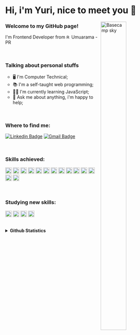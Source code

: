 # Hi, i'm Yuri, nice to meet you 🖖
<img align="right" height="50%" width="40%" height="260" src="https://media.giphy.com/media/gh0RRgkTXedvF0pDc0/giphy.gif" alt="Basecamp sky" />

### Welcome to my GitHub page!
<p>
	I'm Frontend Developer from  <img width="12" src="https://www.flaticon.com/svg/static/icons/svg/197/197386.svg" alt="Brazil" /> Umuarama - PR 
</p>
<br>

### Talking about personal stuffs
<ul> 
<li type="circle"> 🖥️ I'm Computer Technical;</li>
<li type="circle"> 📚 I'm a self-taught web programming;</li>
<li type="circle"> 👨‍💻 I'm currently learning JavaScript;</li>
<li type="circle"> 💬 Ask me about anything, i'm happy to help;</li>
</ul>
<br>

### Where to find me:
<p><a href="https://www.linkedin.com/in/yucianci/"><img alt="Linkedin Badge" src="https://img.shields.io/badge/-Yuri%20Cianci-563D7C?style=flat-square&logo=Linkedin&logoColor=white&link=https://www.linkedin.com/in/yucianci/"/></a>
<a href="mailto:muttiyuri@gmail.com" target="blank"><img alt="Gmail Badge" src="https://img.shields.io/badge/yucianci@gmail.com-563D7C?style=flat-square&logo=Gmail&logoColor=white&link=mailto:yucianci@gmail.com"/></a></p>
<br>

### Skills achieved:
<p 
<img/>
<img height="20" src="https://img.shields.io/badge/html5%20-%23E34F26.svg?&style=for-the-badge&logo=html5&logoColor=white"/>
<img height="20" src="https://img.shields.io/badge/css3%20-%231572B6.svg?&style=for-the-badge&logo=css3&logoColor=white"/>
<img height="20" src="https://img.shields.io/badge/SASS%20-hotpink.svg?&style=for-the-badge&logo=SASS&logoColor=white"/>
<img height="20" src="https://img.shields.io/badge/styled--components-DB7093?style=for-the-badge&logo=styled-components&logoColor=white"/>
<img height="20" src="https://img.shields.io/badge/Bootstrap-563D7C?style=for-the-badge&logo=bootstrap&logoColor=white"/>
<img height="20" src="https://img.shields.io/badge/tailwindcss%20-%2338B2AC.svg?&style=for-the-badge&logo=tailwind-css&logoColor=white"/>
<img height="20" src="https://img.shields.io/badge/material%20ui%20-%230081CB.svg?&style=for-the-badge&logo=material-ui&logoColor=white"/>
<img height="20" src="https://img.shields.io/badge/javascript%20-%23323330.svg?&style=for-the-badge&logo=javascript&logoColor=%23F7DF1E"/>
<img height="20" src="https://img.shields.io/badge/react%20-%2320232a.svg?&style=for-the-badge&logo=react&logoColor=%2361DAFB"/>
<img height="20" src="https://img.shields.io/badge/typescript%20-%23007ACC.svg?&style=for-the-badge&logo=typescript&logoColor=white"/>
<img height="20" src="https://img.shields.io/badge/React_Router-CA4245?style=for-the-badge&logo=react-router&logoColor=white"/>
<img height="20" src="https://img.shields.io/badge/Java-ED8B00?style=for-the-badge&logo=java&logoColor=white"/>
<img height="20" src="https://img.shields.io/badge/git%20-%23F05033.svg?&style=for-the-badge&logo=git&logoColor=white"/>
<img height="20" src="https://img.shields.io/badge/github%20-%23121011.svg?&style=for-the-badge&logo=github&logoColor=white"/>

</p>
<br>

### Studying new skills:
<p 
<img/>
<img height="20" src="https://img.shields.io/badge/node.js%20-%2343853D.svg?&style=for-the-badge&logo=node.js&logoColor=white"/>
<img height="20" src="https://img.shields.io/badge/react_native%20-%2320232a.svg?&style=for-the-badge&logo=react&logoColor=%2361DAFB"/>
<img height="20" src="https://img.shields.io/badge/redux%20-%23593d88.svg?&style=for-the-badge&logo=redux&logoColor=white"/>
<img height="20" src="https://img.shields.io/badge/figma%20-%23F24E1E.svg?&style=for-the-badge&logo=figma&logoColor=white"/>
</p>
<br>

<details>
	<summary> <b>Github Statistics</b> </summary>
<p align="center">
  <img src="https://github-readme-stats.vercel.app/api?username=yucianci&show_icons=true&theme=dracula"> 
</p>
<p align="center">
  <img src="https://github-readme-stats.vercel.app/api/top-langs/?username=yucianci&layout=compact&theme=dracula"> 
</p>
</details>
